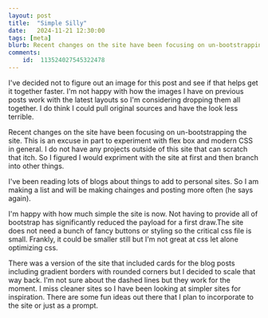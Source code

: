```yaml
---
layout: post
title:  "Simple Silly"
date:   2024-11-21 12:30:00
tags: [meta]
blurb: Recent changes on the site have been focusing on un-bootstrapping the site. This is an excuse in part to experiment with flex box and modern CSS in general.
comments:
    id:  113524027545322478
---
```


<!--more-->

I've decided not to figure out an image for this post and see if that helps get it together faster. I'm not happy with how the images I have on previous posts work with the latest layouts so I'm considering dropping them all together. I do think I could pull original sources and have the look less terrible.

Recent changes on the site have been focusing on un-bootstrapping the site. This is an excuse in part to experiment with flex box and modern CSS in general. I do not have any projects outside of this site that can scratch that itch. So I figured I would expriment with the site at first and then branch into other things.

I've been reading lots of blogs about things to add to personal sites. So I am making a list and will be making chainges and posting more often (he says again).

I'm happy with how much simple the site is now. Not having to provide all of bootstrap has significantly reduced the payload for a first draw.The site does not need a bunch of fancy buttons or styling so the critical css file is small. Frankly, it could be smaller still but I'm not great at css let alone optimizing css.

There was a version of the site that included cards for the blog posts including gradient borders with rounded corners but I decided to scale that way back. I'm not sure about the dashed lines but they work for the moment. I miss cleaner sites so I have been looking at simpler sites for inspiration. There are some fun ideas out there that I plan to incorporate to the site or just as a prompt.

